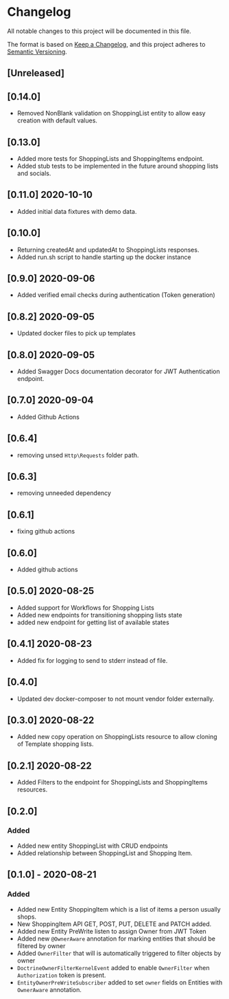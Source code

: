 # Changelog
All notable changes to this project will be documented in this file.

The format is based on [Keep a Changelog](https://keepachangelog.com/en/1.0.0/),
and this project adheres to [Semantic Versioning](https://semver.org/spec/v2.0.0.html).

## [Unreleased]
## [0.14.0]
- Removed NonBlank validation on ShoppingList entity to allow easy creation with default values.
## [0.13.0]
- Added more tests for ShoppingLists and ShoppingItems endpoint. 
- Added stub tests to be implemented in the future around shopping lists and 
socials.
## [0.11.0] 2020-10-10
- Added initial data fixtures with demo data.
## [0.10.0]
- Returning createdAt and updatedAt to ShoppingLists responses. 
- Added run.sh script to handle starting up the docker instance
## [0.9.0] 2020-09-06
- Added verified email checks during authentication (Token generation)
## [0.8.2] 2020-09-05
- Updated docker files to pick up templates
## [0.8.0] 2020-09-05
- Added Swagger Docs documentation decorator for JWT Authentication endpoint.
## [0.7.0] 2020-09-04
- Added Github Actions
## [0.6.4]
- removing unsed `Http\Requests` folder path. 
## [0.6.3]
- removing unneeded dependency 
## [0.6.1]
- fixing github actions
## [0.6.0]
- Added github actions

## [0.5.0] 2020-08-25
- Added support for Workflows for Shopping Lists
- Added new endpoints for transitioning shopping lists state
- added new endpoint for getting list of available states

## [0.4.1] 2020-08-23
- Added fix for logging to send to stderr instead of file.
 
## [0.4.0]
- Updated dev docker-composer to not mount vendor folder externally.

## [0.3.0] 2020-08-22
- Added new copy operation on ShoppingLists resource to allow cloning of Template shopping lists. 

## [0.2.1] 2020-08-22
- Added Filters to the endpoint for ShoppingLists and ShoppingItems resources.

## [0.2.0]
### Added
- Added new entity ShoppingList with CRUD endpoints
- Added relationship between ShoppingList and Shopping Item. 

## [0.1.0] - 2020-08-21
### Added
- Added new Entity ShoppingItem which is a list of items a person usually shops. 
- New ShoppingItem API GET, POST, PUT, DELETE and PATCH added. 
- Added new Entity PreWrite listen to assign Owner from JWT Token 
- Added new `@OwnerAware` annotation for marking entities that should be filtered by owner
- Added `OwnerFilter` that will is automatically triggered to filter objects by owner
- `DoctrineOwnerFilterKernelEvent` added to enable `OwnerFilter` when `Authorization` token is present.
- `EntityOwnerPreWriteSubscriber` added to set `owner` fields on Entities with `OwnerAware` annotation.